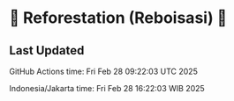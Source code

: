 
# 🌳 Reforestation (Reboisasi) 🌲

## Last Updated

GitHub Actions time: Fri Feb 28 09:22:03 UTC 2025

Indonesia/Jakarta time: Fri Feb 28 16:22:03 WIB 2025
